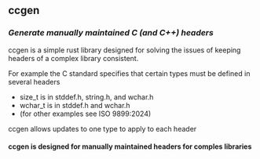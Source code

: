 ## ccgen
### *Generate manually maintained C (and C++) headers*

ccgen is a simple rust library designed for solving the issues of keeping headers of a complex library consistent.

For example the C standard specifies that certain types must be defined in several headers
 - size_t is in stddef.h, string.h, and wchar.h
 - wchar_t is in stddef.h and wchar.h
 - (for other examples see ISO 9899:2024)

ccgen allows updates to one type to apply to each header

#### ccgen is designed for manually maintained headers for comples libraries
